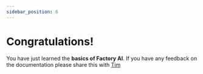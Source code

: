 ```yaml
---
sidebar_position: 6
---
```


# Congratulations!

You have just learned the **basics of Factory AI**. If you have any feedback on the documentation please share this with [Tim](mailto:tim@f7i.ai)
